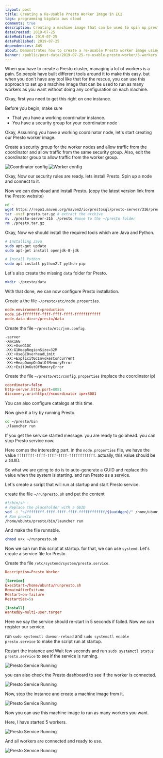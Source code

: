 ```yaml
---
layout: post
title: Creating a Re-Usable Presto Worker Image in EC2
tags: programming bigdata aws cloud
comments: true
description: Creating a machine image that can be used to spin up presto worker instances without configuring each one. this could be helpful when you don't want to use any  orchestration tool
dateCreated: 2019-07-25
dateModified: 2019-07-25
datePublished: 2019-07-25
dependencies: AWS
about: Demonstrates how to create a re-usable Presto worker image using a AWS EC2 instance
banner: /public/post-data/2019-07-25-re-usable-presto-worker/5-workers-dashboard.png
---
```



When you have to create a Presto cluster, managing a lot of workers is a pain. So people have built different tools around it to make this easy. but when you don't have any tool like that for the rescue, you can use this approach to set up a machine image that can be used to run as many workers as you want without doing any configuration on each machine.

Okay, first you need to get this right on one instance.

Before you begin, make sure 
* That you have a working coordinator instance.
* You have a security group for your coordinator node

Okay, Assuming you have a working coordinator node, let's start creating our Presto worker image.

Create a security group for the worker nodes and allow traffic from the coordinator and allow traffic from the same security group. Also, edit the coordinator group to allow traffic from the worker group.


<img alt="Coordinator config" src="{{ site.url }}/public/post-data/2019-07-25-re-usable-presto-worker/sg-coordinator.png">

<img alt="Worker config" src="{{ site.url }}/public/post-data/2019-07-25-re-usable-presto-worker/sg-worker.png">


Okay, Now our security rules are ready. lets install Presto.
Spin up a node and connect to it.

Now we can download and install Presto. (copy the  latest version link from the Presto website)

```sh
cd ~
wget https://repo1.maven.org/maven2/io/prestosql/presto-server/316/presto-server-316.tar.gz -O ./presto.tar.gz
tar -xvzf presto.tar.gz # extract the archive
mv ./presto-server-316 ./presto #move to the ~/presto folder
rm ./presto.tar.gz 
```
Okay, Now we should install the required tools which are Java and Python.

```sh
# Installing Java
sudo apt-get update
sudo apt-get install openjdk-8-jdk

# Install Python
sudo apt install python2.7 python-pip
```

Let's also create the missing `data` folder for Presto.

```sh
mkdir ~/presto/data
```

With that done, we can now configure Presto installation.

Create a the file `~/presto/etc/node.properties`.

```conf
node.environment=production
node.id=ffffffff-ffff-ffff-ffff-ffffffffffff
node.data-dir=~/presto/data
```

Create the file `~/presto/etc/jvm.config`.

```
-server
-Xmx16G
-XX:+UseG1GC
-XX:G1HeapRegionSize=32M
-XX:+UseGCOverheadLimit
-XX:+ExplicitGCInvokesConcurrent
-XX:+HeapDumpOnOutOfMemoryError
-XX:+ExitOnOutOfMemoryError
```

Create the file `~/presto/etc/config.properties` (replace the coordinator ip)

```conf
coordinator=false
http-server.http.port=8081
discovery.uri=http://<coordinator ip>:8081
```

You can also configure catalogs at this time.


Now give it a try by running Presto.

```sh
cd ~/presto/bin
./launcher run
```


If you get the service started message. you are ready to go ahead. you can stop Presto service now.

Here comes the interesting part. in the `node.properties`  file, we have the value `ffffffff-ffff-ffff-ffff-ffffffffffff`. actually, this value should be a GUID.

So what we are going to do is to auto-generate a GUID and replace this value when the system is starting. and run Presto as a service.

Let's create a script that will run at startup and start Presto service.

create the file `~/runpresto.sh` and put the content 

```sh
#!/bin/sh -
# Replace the placeholder with a GUID
sed -i "s/ffffffff-ffff-ffff-ffff-ffffffffffff/$(uuidgen)/" /home/ubuntu/presto/etc/node.properties
# Run presto
/home/ubuntu/presto/bin/launcher run
```

And make the file runnable.

```sh
chmod u+x ~/runpresto.sh 
```

Now we can run this script at startup. for that, we can use `systemd`.
Let's create a service file for Presto.

Create the file `/etc/systemd/system/presto.service`.

```conf
Description=Presto Worker

[Service]
ExecStart=/home/ubuntu/runpresto.sh
RemainAfterExit=no
Restart=on-failure
RestartSec=5s

[Install]
WantedBy=multi-user.targer
```

Here we say the service should re-start in 5 seconds if failed.
Now we can register our service.

run `sudo systemctl daemon-reload` and
`sudo systemctl enable presto.service` to make the script run at startup.

Restart the instance and Wait few seconds and run `sudo systemctl status presto.service` to see if the service is running.

<img alt="Presto Service Running" src="{{ site.url }}/public/post-data/2019-07-25-re-usable-presto-worker/presto-running.png">

you can also check the Presto dashboard to see if the worker is connected.

<img alt="Presto Service Running" src="{{ site.url }}/public/post-data/2019-07-25-re-usable-presto-worker/one-worker.png">

Now, stop the instance and create a machine image from it.

<img alt="Presto Service Running" src="{{ site.url }}/public/post-data/2019-07-25-re-usable-presto-worker/worker-image.png">


Now you can use this machine image to run as many workers you want.

Here, I have started 5 workers.

<img alt="Presto Service Running" src="{{ site.url }}/public/post-data/2019-07-25-re-usable-presto-worker/5-workers-console.png">

And all workers are connected and ready to use.

<img alt="Presto Service Running" src="{{ site.url }}/public/post-data/2019-07-25-re-usable-presto-worker/5-workers-dashboard.png">
